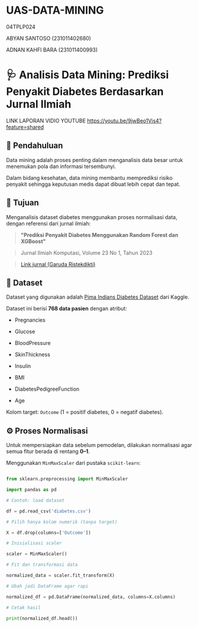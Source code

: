 # UAS-DATA-MINING
04TPLP024

ABYAN SANTOSO (231011402680)

ADNAN KAHFI BARA (231011400993)

# 🩺 Analisis Data Mining: Prediksi Penyakit Diabetes Berdasarkan Jurnal Ilmiah

LINK LAPORAN VIDIO YOUTUBE
https://youtu.be/9jwBeo1Vis4?feature=shared

## 📌 Pendahuluan

Data mining adalah proses penting dalam menganalisis data besar untuk menemukan pola dan informasi tersembunyi.  

Dalam bidang kesehatan, data mining membantu memprediksi risiko penyakit sehingga keputusan medis dapat dibuat lebih cepat dan tepat.


## 🎯 Tujuan

Menganalisis dataset diabetes menggunakan proses normalisasi data, dengan referensi dari jurnal ilmiah:  

> **"Prediksi Penyakit Diabetes Menggunakan Random Forest dan XGBoost"**  

> Jurnal Ilmiah Komputasi, Volume 23 No 1, Tahun 2023  

> [Link jurnal (Garuda Ristekdikti)](https://garuda.kemdikbud.go.id/documents/detail/3528811)


## 📂 Dataset

Dataset yang digunakan adalah [Pima Indians Diabetes Dataset](https://www.kaggle.com/datasets/uciml/pima-indians-diabetes-database) dari Kaggle.  

Dataset ini berisi **768 data pasien** dengan atribut:

- Pregnancies

- Glucose

- BloodPressure

- SkinThickness

- Insulin

- BMI

- DiabetesPedigreeFunction

- Age

Kolom target: `Outcome` (1 = positif diabetes, 0 = negatif diabetes).


## ⚙️ Proses Normalisasi

Untuk mempersiapkan data sebelum pemodelan, dilakukan normalisasi agar semua fitur berada di rentang **0–1**.

Menggunakan `MinMaxScaler` dari pustaka `scikit-learn`:

```python

from sklearn.preprocessing import MinMaxScaler

import pandas as pd

# Contoh: load dataset

df = pd.read_csv('diabetes.csv')

# Pilih hanya kolom numerik (tanpa target)

X = df.drop(columns=['Outcome'])

# Inisialisasi scaler

scaler = MinMaxScaler()

# Fit dan transformasi data

normalized_data = scaler.fit_transform(X)

# Ubah jadi DataFrame agar rapi

normalized_df = pd.DataFrame(normalized_data, columns=X.columns)

# Cetak hasil

print(normalized_df.head())

